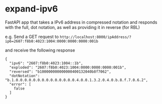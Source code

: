 # expand-ipv6
FastAPI app that takes a IPv6 address in compressed notation and responds with the full, dot notation, as well as providing it in reverse (for RBL)


e.g. Send a GET request to
`http://localhost:8000/ipAddress/?ip6=2607:f8b0:4023:1004:0000:0000:0000:001b`

and receive the following response

````
{
  "ipv6": "2607:f8b0:4023:1004::1b",
  "exploded": "2607:f8b0:4023:1004:0000:0000:0000:001b",
  "reversed": "b100000000000000400132040b8f7062",
  "dotNotation": "b.1.0.0.0.0.0.0.0.0.0.0.0.0.0.0.4.0.0.1.3.2.0.4.0.b.8.f.7.0.6.2",
  "error": [
    false
  ]
}
````
